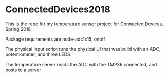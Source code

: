# ConnectedDevices2018
This is the repo for my temperature sensor project for Connected Devices, Spring 2018

Package requirements are node-adc1x15, onoff

The physical input script runs the physical UI that was build with an ADC, potentiometer, and three LEDS

The temperature server reads the ADC with the TMP36 connected, and posts to a server


